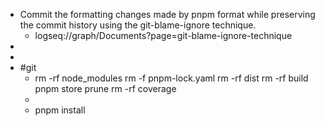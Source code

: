 - Commit the formatting changes made by pnpm format while preserving the commit history using the git-blame-ignore technique.
	- logseq://graph/Documents?page=git-blame-ignore-technique
-
-
- #git
	- rm -rf node_modules
	  rm -f pnpm-lock.yaml
	  rm -rf dist
	  rm -rf build
	  pnpm store prune
	  rm -rf coverage
	-
	- pnpm install
